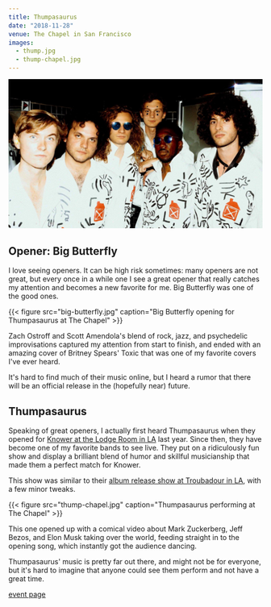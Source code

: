 ```yaml
---
title: Thumpasaurus
date: "2018-11-28"
venue: The Chapel in San Francisco
images:
  - thump.jpg
  - thump-chapel.jpg
---
```


![Thumpasaurus](thump.jpg)

## Opener: Big Butterfly

I love seeing openers.
It can be high risk sometimes: many openers are not great,
but every once in a while one I see a great opener that really catches my
attention and becomes a new favorite for me.
Big Butterfly was one of the good ones.

{{< figure src="big-butterfly.jpg" caption="Big Butterfly opening for Thumpasaurus at The Chapel" >}}

Zach Ostroff and Scott Amendola's blend of rock, jazz, and psychedelic
improvisations captured my attention from start to finish,
and ended with an amazing cover of Britney Spears' Toxic that was one
of my favorite covers I've ever heard.

It's hard to find much of their music online, but I heard a rumor that
there will be an official release in the (hopefully near) future.

## Thumpasaurus

Speaking of great openers, I actually first heard Thumpasaurus when
they opened for [Knower at the Lodge Room in LA](/concerts/knower-2) last year.
Since then, they have become one of my favorite bands to see live.
They put on a ridiculously fun show and display a brilliant blend of humor
and skillful musicianship that made them a perfect match for Knower.

This show was similar to their
[album release show at Troubadour in LA](/concerts/thumpasaurus-2),
with a few minor tweaks.

{{< figure src="thump-chapel.jpg" caption="Thumpasaurus performing at The Chapel" >}}

This one opened up with a comical video about Mark Zuckerberg, Jeff Bezos,
and Elon Musk taking over the world,
feeding straight in to the opening song,
which instantly got the audience dancing.

Thumpasaurus' music is pretty far out there, and might not be for everyone,
but it's hard to imagine that anyone could see them perform and not
have a great time.

[event page](https://www.thechapelsf.com/event/1772989-thumpasaurus-san-francisco/)
